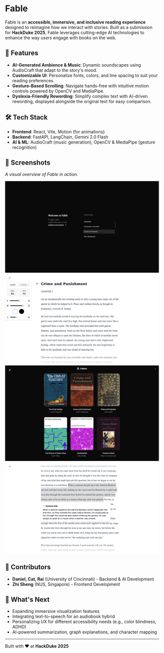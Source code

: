 # Fable

Fable is an **accessible, immersive, and inclusive reading experience** designed to reimagine how we interact with stories. Built as a submission for **HackDuke 2025**, Fable leverages cutting-edge AI technologies to enhance the way users engage with books on the web.

## 🚀 Features

- **AI-Generated Ambience & Music**: Dynamic soundscapes using AudioCraft that adapt to the story's mood.
- **Customizable UI**: Personalize fonts, colors, and line spacing to suit your reading preferences.
- **Gesture-Based Scrolling**: Navigate hands-free with intuitive motion controls powered by OpenCV and MediaPipe.
- **Dyslexia-Friendly Rewording**: Simplify complex text with AI-driven rewording, displayed alongside the original text for easy comparison.

## 🛠️ Tech Stack

- **Frontend**: React, Vite, Motion (for animations)
- **Backend**: FastAPI, LangChain, Gemini 2.0 Flash
- **AI & ML**: AudioCraft (music generation), OpenCV & MediaPipe (gesture recognition)

## 📸 Screenshots

_A visual overview of Fable in action._

![Fable](/docs/screenshots/frontpage.jpeg)
![Comfortable reading experience](/docs/screenshots/text.png)
![Library](/docs/screenshots/books.jpeg)
![Rewording text](/docs/screenshots/help.png)

## 🤝 Contributors

- **Daniel, Cat, Rai** (University of Cincinnati) - Backend & AI Development
- **Zhi Sheng** (NUS, Singapore) - Frontend Development

## 🎯 What's Next

- Expanding immersive visualization features
- Integrating text-to-speech for an audiobook hybrid
- Personalizing UX for different accessibility needs (e.g., color blindness, ADHD)
- AI-powered summarization, graph explanations, and character mapping

---

Built with ❤️ at **HackDuke 2025**
